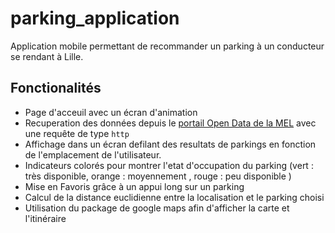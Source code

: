 # parking_application

Application mobile permettant de recommander un parking à un conducteur se rendant à Lille.

## Fonctionalités

- Page d'acceuil avec un écran d'animation
- Recuperation des données depuis le [portail Open Data de la MEL](https://opendata.lillemetropole.fr/explore/dataset/disponibilite-parkings/information/)
avec une requête de type `http`
- Affichage dans un écran defilant des resultats de parkings en fonction de l'emplacement de l'utilisateur.
- Indicateurs colorés pour montrer l'etat d'occupation du parking (vert : très disponible, orange : moyennement , rouge : peu disponible )
- Mise en Favoris grâce à un appui long sur un parking
- Calcul de la distance euclidienne entre la localisation et le parking choisi
- Utilisation du package de google maps afin d'afficher la carte et l'itinéraire
